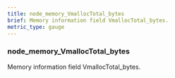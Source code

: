 ```yaml
---
title: node_memory_VmallocTotal_bytes
brief: Memory information field VmallocTotal_bytes.
metric_type: gauge
---
```

### node_memory_VmallocTotal_bytes

Memory information field VmallocTotal_bytes.